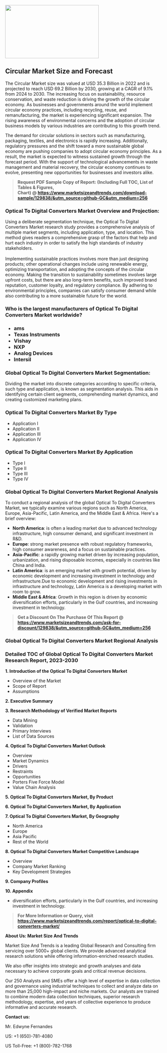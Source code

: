 <p><img class="alignnone size-medium wp-image-20088" src="https://ffe5etoiles.com/wp-content/uploads/2024/12/MST1-300x171.png" alt="" width="300" height="171" /></p><h2>Circular Market Size and Forecast</h2><p>The Circular Market size was valued at USD 35.3 Billion in 2022 and is projected to reach USD 69.2 Billion by 2030, growing at a CAGR of 9.1% from 2024 to 2030. The increasing focus on sustainability, resource conservation, and waste reduction is driving the growth of the circular economy. As businesses and governments around the world implement circular economy practices, including recycling, reuse, and remanufacturing, the market is experiencing significant expansion. The rising awareness of environmental concerns and the adoption of circular business models by various industries are contributing to this growth trend.</p><p>The demand for circular solutions in sectors such as manufacturing, packaging, textiles, and electronics is rapidly increasing. Additionally, regulatory pressures and the shift toward a more sustainable global economy are pushing companies to adopt circular economy principles. As a result, the market is expected to witness sustained growth through the forecast period. With the support of technological advancements in waste management and material recovery, the circular economy continues to evolve, presenting new opportunities for businesses and investors alike.</p></p><blockquote id="" class=""><strong>Request PDF Sample Copy of Report: (Including Full TOC, List of Tables &amp; Figures, Chart)&nbsp;@&nbsp;<strong><a href="https://www.marketsizeandtrends.com/download-sample/129838/&utm_source=github-GC&utm_medium=256" target="_blank">https://www.marketsizeandtrends.com/download-sample/129838/&utm_source=github-GC&utm_medium=256</a></strong></strong></blockquote><h3 id="" class="">Optical To Digital Converters Market&nbsp;Overview and Projection:</h3><p id="" class="">Using a deliberate segmentation technique, the Optical To Digital Converters Market research study provides a comprehensive analysis of multiple market segments, including application, type, and location. This method gives readers a comprehensive grasp of the factors that help and hurt each industry in order to satisfy the high standards of industry stakeholders. <br /> <br />Implementing sustainable practices involves more than just designing products; other operational changes include using renewable energy, optimizing transportation, and adopting the concepts of the circular economy. Making the transition to sustainability sometimes involves large upfront costs, but there are also long-term benefits, such improved brand reputation, customer loyalty, and regulatory compliance. By adhering to environmental principles, companies can satisfy consumer demand while also contributing to a more sustainable future for the world.</p><h3 id="" class="">Who is the largest manufacturers of&nbsp;Optical To Digital Converters Market worldwide?</h3><h3 class=""><p><ul><li>ams </li><li> Texas Instruments </li><li> Vishay </li><li> NXP </li><li> Analog Devices </li><li> Intersil</li></ul></p></h3><h3 id="" class="">Global&nbsp;Optical To Digital Converters Market Segmentation:</h3><p id="" class="">Dividing the market into discrete categories according to specific criteria, such type and application, is known as segmentation analysis. This aids in identifying certain client segments, comprehending market dynamics, and creating customized marketing plans.</p><h3 id="" class="">Optical To Digital Converters Market&nbsp;By Type</h3><p><p><ul><li>Application I</li><li> Application II</li><li> Application III</li><li> Application IV</p></li></ul></p></p><h3 id="" class="">Optical To Digital Converters Market&nbsp;By Application</h3><p class=""><p><ul><li>Type I</li><li> Type II</li><li> Type III</li><li> Type IV</li></ul></p></p><h3 id="" class="">Global Optical To Digital Converters Market Regional Analysis</h3><p id="" class="">To conduct a regional analysis of the global Optical To Digital Converters Market, we typically examine various regions such as North America, Europe, Asia-Pacific, Latin America, and the Middle East &amp; Africa. Here's a brief overview:</p><ul><li><strong>North America</strong>: is often a leading market due to advanced technology infrastructure, high consumer demand, and significant investment in R&amp;D.</li><li><strong>Europe</strong>: strong market presence with robust regulatory frameworks, high consumer awareness, and a focus on sustainable practices.</li><li><strong>Asia-Pacific</strong>: a rapidly growing market driven by increasing population, urbanization, and rising disposable incomes, especially in countries like China and India.</li><li><strong>Latin America</strong>: is an emerging market with growth potential, driven by economic development and increasing investment in technology and infrastructure.Due to economic development and rising investments in infrastructure and technology, Latin America is a developing market with room to grow.</li><li><strong>Middle East &amp; Africa</strong>: Growth in this region is driven by economic diversification efforts, particularly in the Gulf countries, and increasing investment in technology.</li></ul><blockquote id="" class=""><strong>Get a Discount On The Purchase Of This Report @ <strong><a href="https://www.marketsizeandtrends.com/ask-for-discount/129838/&utm_source=github-GC&utm_medium=256" target="_blank">https://www.marketsizeandtrends.com/ask-for-discount/129838/&utm_source=github-GC&utm_medium=256</a></strong></strong></blockquote><h3 id="" class="">Global Optical To Digital Converters Market Regional Analysis</h3><h3 id="" class="">Detailed TOC of Global Optical To Digital Converters Market Research Report, 2023-2030</h3><p id="" class=""><strong>1. Introduction of the Optical To Digital Converters Market</strong></p><ul><li>Overview of the Market</li><li>Scope of Report</li><li>Assumptions</li></ul><p id="" class=""><strong>2. Executive Summary</strong></p><p id="" class=""><strong>3. Research Methodology of Verified Market Reports</strong></p><ul><li>Data Mining</li><li>Validation</li><li>Primary Interviews</li><li>List of Data Sources</li></ul><p id="" class=""><strong>4. Optical To Digital Converters Market Outlook</strong></p><ul><li>Overview</li><li>Market Dynamics</li><li>Drivers</li><li>Restraints</li><li>Opportunities</li><li>Porters Five Force Model</li><li>Value Chain Analysis</li></ul><p id="" class=""><strong>5. Optical To Digital Converters Market, By Product</strong></p><p id="" class=""><strong>6. Optical To Digital Converters Market, By Application</strong></p><p id="" class=""><strong>7. Optical To Digital Converters Market, By Geography</strong></p><ul><li>North America</li><li>Europe</li><li>Asia Pacific</li><li>Rest of the World</li></ul><p id="" class=""><strong>8. Optical To Digital Converters Market Competitive Landscape</strong></p><ul><li>Overview</li><li>Company Market Ranking</li><li>Key Development Strategies</li></ul><p id="" class=""><strong>9. Company Profiles</strong></p><p id="" class=""><strong>10. Appendix</strong></p><ul><li>diversification efforts, particularly in the Gulf countries, and increasing investment in technology.</li></ul><blockquote id="" class=""><strong>For More Information or Query, visit <strong><strong><a href="https://www.marketsizeandtrends.com/report/optical-to-digital-converters-market/" target="_blank">https://www.marketsizeandtrends.com/report/optical-to-digital-converters-market/</a></strong></strong></strong></blockquote><p id="" class=""><strong>About Us: Market Size And Trends</strong></p><p id="" class="">Market Size And Trends is a leading Global Research and Consulting firm servicing over 5000+ global clients. We provide advanced analytical research solutions while offering information-enriched research studies.</p><p id="" class="">We also offer insights into strategic and growth analyses and data necessary to achieve corporate goals and critical revenue decisions.</p><p id="" class="">Our 250 Analysts and SMEs offer a high level of expertise in data collection and governance using industrial techniques to collect and analyze data on more than 25,000 high-impact and niche markets. Our analysts are trained to combine modern data collection techniques, superior research methodology, expertise, and years of collective experience to produce informative and accurate research.</p><p id="" class=""><strong>Contact us:</strong></p><p id="" class="">Mr. Edwyne Fernandes</p><p id="" class="">US: +1 (650)-781-4080</p><p id="" class="">US Toll-Free: +1 (800)-782-1768</p>

